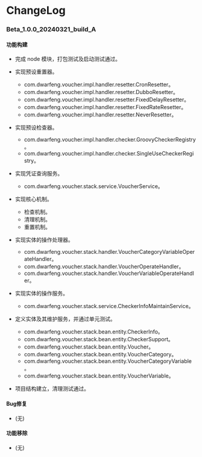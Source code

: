 # ChangeLog

### Beta_1.0.0_20240321_build_A

#### 功能构建

- 完成 node 模块，打包测试及启动测试通过。

- 实现预设重置器。
  - com.dwarfeng.voucher.impl.handler.resetter.CronResetter。
  - com.dwarfeng.voucher.impl.handler.resetter.DubboResetter。
  - com.dwarfeng.voucher.impl.handler.resetter.FixedDelayResetter。
  - com.dwarfeng.voucher.impl.handler.resetter.FixedRateResetter。
  - com.dwarfeng.voucher.impl.handler.resetter.NeverResetter。

- 实现预设检查器。
  - com.dwarfeng.voucher.impl.handler.checker.GroovyCheckerRegistry。
  - com.dwarfeng.voucher.impl.handler.checker.SingleUseCheckerRegistry。

- 实现凭证查询服务。
  - com.dwarfeng.voucher.stack.service.VoucherService。

- 实现核心机制。
  - 检查机制。
  - 清理机制。
  - 重置机制。

- 实现实体的操作处理器。
  - com.dwarfeng.voucher.stack.handler.VoucherCategoryVariableOperateHandler。
  - com.dwarfeng.voucher.stack.handler.VoucherOperateHandler。
  - com.dwarfeng.voucher.stack.handler.VoucherVariableOperateHandler。

- 实现实体的操作服务。
  - com.dwarfeng.voucher.stack.service.CheckerInfoMaintainService。

- 定义实体及其维护服务，并通过单元测试。
  - com.dwarfeng.voucher.stack.bean.entity.CheckerInfo。
  - com.dwarfeng.voucher.stack.bean.entity.CheckerSupport。
  - com.dwarfeng.voucher.stack.bean.entity.Voucher。
  - com.dwarfeng.voucher.stack.bean.entity.VoucherCategory。
  - com.dwarfeng.voucher.stack.bean.entity.VoucherCategoryVariable。
  - com.dwarfeng.voucher.stack.bean.entity.VoucherVariable。

- 项目结构建立，清理测试通过。

#### Bug修复

- (无)

#### 功能移除

- (无)
